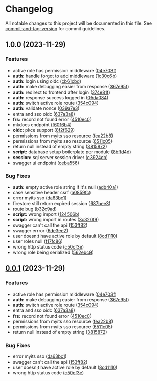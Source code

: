 # Changelog

All notable changes to this project will be documented in this file. See [commit-and-tag-version](https://github.com/absolute-version/commit-and-tag-version) for commit guidelines.

## 1.0.0 (2023-11-29)


### Features

* active role has permission middleware ([04e703f](https://bitbucket.org/dptsi/base-go/commit/04e703f8680ce63a1040beb0c0bc1772b14f8d8a))
* **auth:** handle forgot to add middleware ([1c30c6b](https://bitbucket.org/dptsi/base-go/commit/1c30c6b3d075b85589ef05177387f52a67395b60))
* **auth:** login using oidc ([cb61cbd](https://bitbucket.org/dptsi/base-go/commit/cb61cbda77eadfe4a1aeaa8f8cef62c46d361424))
* **auth:** make debugging easier from response ([367e95f](https://bitbucket.org/dptsi/base-go/commit/367e95fbe122e7f2f8e8b5e56b686003be1f3e74))
* **auth:** redirect to frontend after login ([374e81f](https://bitbucket.org/dptsi/base-go/commit/374e81fe054fe98b2b9a25724767385dd40cfa4f))
* **auth:** response success logged in ([05da084](https://bitbucket.org/dptsi/base-go/commit/05da0841542a95469f76a7d4982bfe4bfc437780))
* **auth:** switch active role route ([354c094](https://bitbucket.org/dptsi/base-go/commit/354c094949c2682807baf81ae4bc6a00c10cedec))
* **auth:** validate nonce ([039a7e3](https://bitbucket.org/dptsi/base-go/commit/039a7e3a8e41695508dd181c39dc345a88824880))
* entra and sso oidc ([637a3a8](https://bitbucket.org/dptsi/base-go/commit/637a3a8860fbad5243ea02b4942a070299db88f3))
* **frs:** record not found error ([4510ec0](https://bitbucket.org/dptsi/base-go/commit/4510ec080c5132068250c423ec2a7e68daa347b5))
* mkdocs endpoint ([f6016b4](https://bitbucket.org/dptsi/base-go/commit/f6016b4467df05b70f979bcd3ad4059035a64862))
* **oidc:** pkce support ([8f2f629](https://bitbucket.org/dptsi/base-go/commit/8f2f629995fc79bf19259ee38d48bac30f85af17))
* permissions from myits sso resource ([fea22b8](https://bitbucket.org/dptsi/base-go/commit/fea22b8f9c9f9f4d7334f7172c11285d48be7dc3))
* permissions from myits sso resource ([6511c05](https://bitbucket.org/dptsi/base-go/commit/6511c05603704de58cc755dc043710b0213d14a6))
* return null instead of empty string ([3815872](https://bitbucket.org/dptsi/base-go/commit/3815872a5a74a83fc5942aefc0f91e9073a5b53a))
* **script:** database setup boilerplate per module ([8bffd4d](https://bitbucket.org/dptsi/base-go/commit/8bffd4d3b9e9d1fe7176c109d2154a9f997eb43c))
* **session:** sql server session driver ([c3924cb](https://bitbucket.org/dptsi/base-go/commit/c3924cb7cc0f7bf2823814f7989a02160b1c0fe0))
* swagger ui endpoint ([ceba556](https://bitbucket.org/dptsi/base-go/commit/ceba556af40c7cf7f8e3e74f314db1f0dd78404c))


### Bug Fixes

* **auth:** empty active role string if it's null ([adb40a1](https://bitbucket.org/dptsi/base-go/commit/adb40a1de31893ded26a34059d815e4cf039c378))
* case sensitive header csrf ([a0859fc](https://bitbucket.org/dptsi/base-go/commit/a0859fc9f526964892df1869eba317d3736b84e4))
* error myits sso ([da63bc1](https://bitbucket.org/dptsi/base-go/commit/da63bc19bcbefd90b1240b804e28155b3d384632))
* firestore still return expired session ([687bee3](https://bitbucket.org/dptsi/base-go/commit/687bee3bc7bd35ff0de55a83bacc347a2776b52d))
* route bug ([b32c9ad](https://bitbucket.org/dptsi/base-go/commit/b32c9ad315e35129675bf85c9ddf9d8b547e08eb))
* **script:** wrong import ([124506b](https://bitbucket.org/dptsi/base-go/commit/124506b64dd2ed680e0dddcc3f39536fdadaa033))
* **script:** wrong import in routes ([3c320f9](https://bitbucket.org/dptsi/base-go/commit/3c320f9cef61e3b49bb13ab0d6a3bd675e1a3f38))
* swagger can't call the api ([153ff82](https://bitbucket.org/dptsi/base-go/commit/153ff82bf01172ebc65176ac625030f8c9aeaa6d))
* swagger errror ([6de3ee2](https://bitbucket.org/dptsi/base-go/commit/6de3ee2942126c634e36a5fcef9a6cd6d05fdeee))
* user doesn;t have active role by default ([8cd1110](https://bitbucket.org/dptsi/base-go/commit/8cd11106f27984729b4c170568ffecd614b82e2e))
* user roles null ([f17fc86](https://bitbucket.org/dptsi/base-go/commit/f17fc86b4cf30c8ca6bd6726fcd119b3292ae6d6))
* wrong http status code ([c50cf3e](https://bitbucket.org/dptsi/base-go/commit/c50cf3ef58bf7c8d15789d39d24f3755f484bb7c))
* wrong role being serialized ([562ebc9](https://bitbucket.org/dptsi/base-go/commit/562ebc9e9cb6d7d08f9deb15fedd5bbb28bb15ab))

## [0.0.1](https://bitbucket.org/dptsi/base-go/compare/v0.0.0...v0.0.1) (2023-11-29)


### Features

* active role has permission middleware ([04e703f](https://bitbucket.org/dptsi/base-go/commit/04e703f8680ce63a1040beb0c0bc1772b14f8d8a))
* **auth:** make debugging easier from response ([367e95f](https://bitbucket.org/dptsi/base-go/commit/367e95fbe122e7f2f8e8b5e56b686003be1f3e74))
* **auth:** switch active role route ([354c094](https://bitbucket.org/dptsi/base-go/commit/354c094949c2682807baf81ae4bc6a00c10cedec))
* entra and sso oidc ([637a3a8](https://bitbucket.org/dptsi/base-go/commit/637a3a8860fbad5243ea02b4942a070299db88f3))
* **frs:** record not found error ([4510ec0](https://bitbucket.org/dptsi/base-go/commit/4510ec080c5132068250c423ec2a7e68daa347b5))
* permissions from myits sso resource ([fea22b8](https://bitbucket.org/dptsi/base-go/commit/fea22b8f9c9f9f4d7334f7172c11285d48be7dc3))
* permissions from myits sso resource ([6511c05](https://bitbucket.org/dptsi/base-go/commit/6511c05603704de58cc755dc043710b0213d14a6))
* return null instead of empty string ([3815872](https://bitbucket.org/dptsi/base-go/commit/3815872a5a74a83fc5942aefc0f91e9073a5b53a))


### Bug Fixes

* error myits sso ([da63bc1](https://bitbucket.org/dptsi/base-go/commit/da63bc19bcbefd90b1240b804e28155b3d384632))
* swagger can't call the api ([153ff82](https://bitbucket.org/dptsi/base-go/commit/153ff82bf01172ebc65176ac625030f8c9aeaa6d))
* user doesn;t have active role by default ([8cd1110](https://bitbucket.org/dptsi/base-go/commit/8cd11106f27984729b4c170568ffecd614b82e2e))
* wrong http status code ([c50cf3e](https://bitbucket.org/dptsi/base-go/commit/c50cf3ef58bf7c8d15789d39d24f3755f484bb7c))
